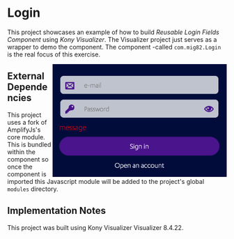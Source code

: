 # Login

This project showcases an example of how to build *Reusable Login Fields
Component* using *Kony Visualizer*. The Visualizer project just serves as a
wrapper to demo the component. The component -called
`com.mig82.Login` is the real focus of this exercise.

<img src="./pics/pic1.png" align="right" alt="Login Fields" width="400px"/>

## External Dependencies

This project uses a fork of AmplifyJs's core module. This is bundled within the component
so once the component is imported this Javascript module will be added to the
project's global `modules` directory.

## Implementation Notes

This project was built using Kony Visualizer Visualizer 8.4.22.
